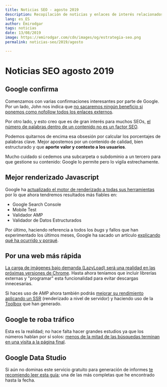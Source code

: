 ```yaml
---
title: Noticias SEO - agosto 2019
description: Recopilación de noticias y enlaces de interés relacionados con el SEO y Marketing digital
lang: es_ES
author: Emirodgar
tags: noticias
date: 13/08/2019
image: https://emirodgar.com/cdn/images/og/estrategia-seo.png
permalink: noticias-seo/2019/agosto

---
```


# Noticias SEO agosto 2019

## Google confirma

Comenzamos con varias confirmaciones interesantes por parte de Google. Por un lado, John nos indica que [no sacaremos ningún beneficio si ponemos como nofollow todos los enlaces externos](https://www.searchenginejournal.com/googles-john-mueller-no-benefit-to-marking-all-outbound-links-as-nofollow/319069/).

Por otro lado, y esto creo que es de gran interés para muchos SEOs, [el número de palabras dentro de un contenido no es un factor SEO](https://www.seroundtable.com/google-word-count-is-not-a-ranking-factor-27994.html).

Podemos quitarnos de encima esa obsesión por calcular los porcentajes de palabras clave. Mejor apostemos por un contenido de calidad, bien estructurado y que **aporte valor y contexto a los usuarios**.

Mucho cuidado si cedemos una subcarpeta o subdominio a un tercero para que gestione su contenido: Google lo permite pero lo vigila estrechamente.

<amp-twitter 
  width="375"
  height="472"
  layout="responsive"
  data-tweetid="1161725709926182912">
</amp-twitter>

## Mejor renderizado Javascript

Google ha [actualizado el motor de renderizado a todas sus herramientas](https://webmasters.googleblog.com/2019/08/evergreen-googlebot-in-testing-tools.html) por lo que ahora tendremos resultados más fiables en:

 - Google Search Console
 -  Mobile Test
 - Validador AMP 
 - Validador de Datos Estructurados 

Por último, haciendo referencia a todos los *bugs* y fallos que han experimentado los últimos meses, Google ha sacado un artículo [explicando qué ha ocurrido y porqué](https://webmasters.googleblog.com/2019/08/when-indexing-goes-wrong-how-google.html).

## Por una web más rápida

[La carga de imágenes bajo demanda (LazyLoad) será una realidad en las próximas versiones de Chrome](https://web.dev/native-lazy-loading). Hasta ahora teníamos que incluir librerías externas y "programar" esta funcionalidad para evitar descargas innecesarias.

Si haces uso de AMP ahora también podrás [mejorar su rendimiento aplicando un SSR](https://blog.amp.dev/2019/08/07/faster-amp-on-the-origin-amp-ssr/) (renderizado a nivel de servidor) y haciendo uso de la [Toolbox](https://blog.amp.dev/2019/08/08/announcing-amp-toolbox-1-0/) que han generado.

## Google te roba tráfico

Esta es la realidad; no hace falta hacer grandes estudios ya que los números hablan por sí solos: [menos de la mitad de las búsquedas terminan en una visita a la página final](https://sparktoro.com/blog/less-than-half-of-google-searches-now-result-in-a-click/).

## Google Data Studio

Si aún no dominas este servicio gratuito para generación de informes [te recomiendo leer esta guía](https://omisido.com/google-data-studio-the-complete-guide/); una de las más completas que he encontrado hasta la fecha.   
<!--stackedit_data:
eyJoaXN0b3J5IjpbMjExMzU0NTE3NSwxNDA4Njk0OTIwLDE4Mj
M4NzI4MDMsMTcyODAzNjU0NSwtMTA5NzA0MTQ0NSwtNjgzOTA1
NTA5LDM1ODE4OTQ3NF19
-->